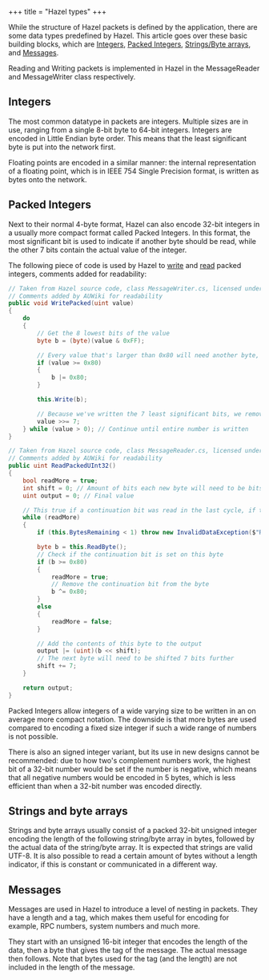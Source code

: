 +++
title = "Hazel types"
+++

While the structure of Hazel packets is defined by the application, there are some data types predefined by Hazel. This article goes over these basic building blocks, which are [Integers](#integers), [Packed Integers](#packed-integers), [Strings/Byte arrays](#strings-and-byte-arrays), and [Messages](#messages).

<!-- more -->

Reading and Writing packets is implemented in Hazel in the MessageReader and MessageWriter class respectively.

## Integers

The most common datatype in packets are integers. Multiple sizes are in use, ranging from a single 8-bit byte to 64-bit integers.
Integers are encoded in Little Endian byte order. This means that the least significant byte is put into the network first.

Floating points are encoded in a similar manner: the internal representation of a floating point, which is in IEEE 754 Single Precision format, is written as bytes onto the network.

## Packed Integers

Next to their normal 4-byte format, Hazel can also encode 32-bit integers in a usually more compact format called Packed Integers.
In this format, the most significant bit is used to indicate if another byte should be read, while the other 7 bits contain the actual value of the integer.

The following piece of code is used by Hazel to [write](https://github.com/willardf/Hazel-Networking/blob/98d9f5d2c8664b19707907d1a7ca4863ec3e396a/Hazel/MessageWriter.cs#L302) and [read](https://github.com/willardf/Hazel-Networking/blob/98d9f5d2c8664b19707907d1a7ca4863ec3e396a/Hazel/MessageReader.cs#L393) packed integers, comments added for readability:

```cs
// Taken from Hazel source code, class MessageWriter.cs, licensed under MIT
// Comments added by AUWiki for readability
public void WritePacked(uint value)
{
    do
    {
        // Get the 8 lowest bits of the value
        byte b = (byte)(value & 0xFF);

        // Every value that's larger than 0x80 will need another byte, so set the continuation bit
        if (value >= 0x80)
        {
            b |= 0x80;
        }

        this.Write(b);

        // Because we've written the 7 least significant bits, we remove them from our value
        value >>= 7;
    } while (value > 0); // Continue until entire number is written
}
```

```cs
// Taken from Hazel source code, class MessageReader.cs, licensed under MIT
// Comments added by AUWiki for readability
public uint ReadPackedUInt32()
{
    bool readMore = true;
    int shift = 0; // Amount of bits each new byte will need to be bitshifted by.
    uint output = 0; // Final value

    // This true if a continuation bit was read in the last cycle, if true read another byte. Its initial value is true, so at least one byte is always read.
    while (readMore)
    {
        if (this.BytesRemaining < 1) throw new InvalidDataException($"Read length is longer than message length.");

        byte b = this.ReadByte();
        // Check if the continuation bit is set on this byte
        if (b >= 0x80)
        {
            readMore = true;
            // Remove the continuation bit from the byte
            b ^= 0x80;
        }
        else
        {
            readMore = false;
        }

        // Add the contents of this byte to the output
        output |= (uint)(b << shift);
        // The next byte will need to be shifted 7 bits further
        shift += 7;
    }

    return output;
}
```

Packed Integers allow integers of a wide varying size to be written in an on average more compact notation. The downside is that more bytes are used compared to encoding a fixed size integer if such a wide range of numbers is not possible.

There is also an signed integer variant, but its use in new designs cannot be recommended: due to how two's complement numbers work, the highest bit of a 32-bit number would be set if the number is negative, which means that all negative numbers would be encoded in 5 bytes, which is less efficient than when a 32-bit number was encoded directly.

## Strings and byte arrays

Strings and byte arrays usually consist of a packed 32-bit unsigned integer encoding the length of the following string/byte array in bytes, followed by the actual data of the string/byte array. It is expected that strings are valid UTF-8. It is also possible to read a certain amount of bytes without a length indicator, if this is constant or communicated in a different way.

## Messages

Messages are used in Hazel to introduce a level of nesting in packets. They have a length and a tag, which makes them useful for encoding for example, RPC numbers, system numbers and much more.

They start with an unsigned 16-bit integer that encodes the length of the data, then a byte that gives the tag of the message. The actual message then follows. Note that bytes used for the tag (and the length) are not included in the length of the message.
